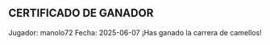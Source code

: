 CERTIFICADO DE GANADOR
----------------------
Jugador: manolo72
Fecha: 2025-06-07
¡Has ganado la carrera de camellos!
